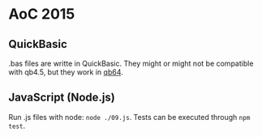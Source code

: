 # AoC 2015

## QuickBasic
.bas files are writte in QuickBasic. They might or might not be compatible with qb4.5, but they work in [qb64](https://qb64.org/).

## JavaScript (Node.js)
Run .js files with node: `node ./09.js`. Tests can be executed through `npm test`.